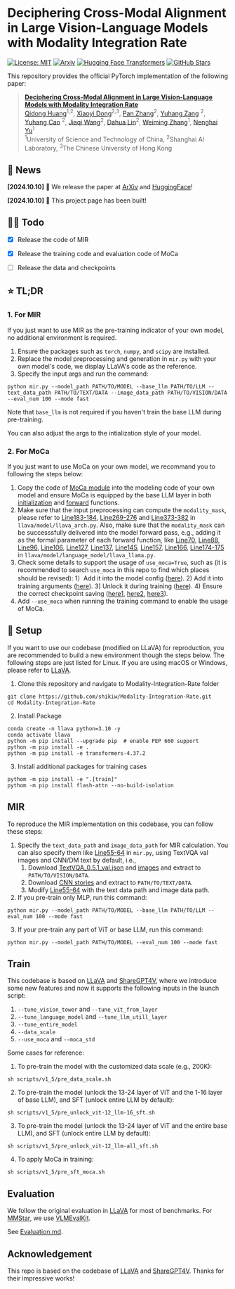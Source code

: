 # Deciphering Cross-Modal Alignment in Large Vision-Language Models with Modality Integration Rate

[![License: MIT](https://img.shields.io/badge/License-MIT-g.svg)](https://opensource.org/licenses/MIT)
[![Arxiv](https://img.shields.io/badge/arXiv-2410.07167-B21A1B)](https://arxiv.org/abs/2410.07167)
[![Hugging Face Transformers](https://img.shields.io/badge/%F0%9F%A4%97-HuggingFace-blue)](https://huggingface.co/papers/2410.07167)
[![GitHub Stars](https://img.shields.io/github/stars/shikiw/Modality-Integration-Rate?style=social)](https://github.com/shikiw/Modality-Integration-Rate/stargazers)


This repository provides the official PyTorch implementation of the following paper: 
> [**Deciphering Cross-Modal Alignment in Large Vision-Language Models with Modality Integration Rate**](https://arxiv.org/abs/2410.07167) <br>
> [Qidong Huang](https://shikiw.github.io/)<sup>1,2</sup>, 
> [Xiaoyi Dong](https://scholar.google.com/citations?user=FscToE0AAAAJ&hl=en)<sup>2,3</sup>, 
> [Pan Zhang](https://panzhang0212.github.io/)<sup>2</sup>,
> [Yuhang Zang](https://yuhangzang.github.io/) <sup>2</sup>,
> [Yuhang Cao](https://scholar.google.com/citations?user=sJkqsqkAAAAJ&hl=zh-CN) <sup>2</sup>, 
> [Jiaqi Wang](https://myownskyw7.github.io/)<sup>2</sup>,
> [Dahua Lin](http://dahua.site/)<sup>2</sup>, 
> [Weiming Zhang](http://staff.ustc.edu.cn/~zhangwm/index.html)<sup>1</sup>, 
> [Nenghai Yu](https://scholar.google.com/citations?user=7620QAMAAAAJ&hl=en)<sup>1</sup> <br>
> <sup>1</sup>University of Science and Technology of China, <sup>2</sup>Shanghai AI Laboratory, <sup>3</sup>The Chinese University of Hong Kong <br>

## 🎯 News

**[2024.10.10]** 🚀 We release the paper at [ArXiv](https://arxiv.org/abs/2410.07167) and [HuggingFace](https://huggingface.co/papers/2410.07167)!

**[2024.10.10]** 🚀 This project page has been built!

## 👨‍💻 Todo

- [x] Release the code of MIR
- [x] Release the training code and evaluation code of MoCa
- [ ] Release the data and checkpoints 



## ⭐️ TL;DR
### 1. For MIR
If you just want to use MIR as the pre-training indicator of your own model, no additional environment is required.

1. Ensure the packages such as ```torch```, ```numpy```, and ```scipy``` are installed.
2. Replace the model preprocessing and generation in ```mir.py``` with your own model's code, we display LLaVA's code as the reference.
3. Specify the input args and run the command:
```
python mir.py --model_path PATH/TO/MODEL --base_llm PATH/TO/LLM --text_data_path PATH/TO/TEXT/DATA --image_data_path PATH/TO/VISION/DATA --eval_num 100 --mode fast
```
Note that ```base_llm``` is not required if you haven't train the base LLM during pre-training. 

You can also adjust the args to the intialization style of your model.

### 2. For MoCa
If you just want to use MoCa on your own model, we recommand you to following the steps below:

1. Copy the code of [MoCa module](https://github.com/shikiw/Modality-Integration-Rate/blob/501d64dd37aa5382caf97d14c1da9b088bb8b4c7/transformers-4.37.2/src/transformers/models/llama/modeling_llama.py#L122-L139) into the modeling code of your own model and ensure MoCa is equipped by the base LLM layer in both [initialization](https://github.com/shikiw/Modality-Integration-Rate/blob/501d64dd37aa5382caf97d14c1da9b088bb8b4c7/transformers-4.37.2/src/transformers/models/llama/modeling_llama.py#L809-L814) and [forward](https://github.com/shikiw/Modality-Integration-Rate/blob/501d64dd37aa5382caf97d14c1da9b088bb8b4c7/transformers-4.37.2/src/transformers/models/llama/modeling_llama.py#L868-L870) functions.
2. Make sure that the input preprocessing can compute the ```modality_mask```, please refer to [Line183-184](https://github.com/shikiw/Modality-Integration-Rate/blob/501d64dd37aa5382caf97d14c1da9b088bb8b4c7/llava/model/llava_arch.py#L183-L184), [Line269-276](https://github.com/shikiw/Modality-Integration-Rate/blob/501d64dd37aa5382caf97d14c1da9b088bb8b4c7/llava/model/llava_arch.py#L269-L276) and [Line373-382](https://github.com/shikiw/Modality-Integration-Rate/blob/501d64dd37aa5382caf97d14c1da9b088bb8b4c7/llava/model/llava_arch.py#L373-L382) in ```llava/model/llava_arch.py```. Also, make sure that the ```modality_mask``` can be successsfully delivered into the model forward pass, e.g., adding it as the formal parameter of each forward function, like [Line70](https://github.com/shikiw/Modality-Integration-Rate/blob/501d64dd37aa5382caf97d14c1da9b088bb8b4c7/llava/model/language_model/llava_llama.py#L70), [Line88](https://github.com/shikiw/Modality-Integration-Rate/blob/501d64dd37aa5382caf97d14c1da9b088bb8b4c7/llava/model/language_model/llava_llama.py#L88), [Line96](https://github.com/shikiw/Modality-Integration-Rate/blob/501d64dd37aa5382caf97d14c1da9b088bb8b4c7/llava/model/language_model/llava_llama.py#L96), [Line106](https://github.com/shikiw/Modality-Integration-Rate/blob/501d64dd37aa5382caf97d14c1da9b088bb8b4c7/llava/model/language_model/llava_llama.py#L106), [Line127](https://github.com/shikiw/Modality-Integration-Rate/blob/501d64dd37aa5382caf97d14c1da9b088bb8b4c7/llava/model/language_model/llava_llama.py#L127), [Line137](https://github.com/shikiw/Modality-Integration-Rate/blob/501d64dd37aa5382caf97d14c1da9b088bb8b4c7/llava/model/language_model/llava_llama.py#L137), [Line145](https://github.com/shikiw/Modality-Integration-Rate/blob/501d64dd37aa5382caf97d14c1da9b088bb8b4c7/llava/model/language_model/llava_llama.py#L145), [Line157](https://github.com/shikiw/Modality-Integration-Rate/blob/501d64dd37aa5382caf97d14c1da9b088bb8b4c7/llava/model/language_model/llava_llama.py#L157), [Line166](https://github.com/shikiw/Modality-Integration-Rate/blob/501d64dd37aa5382caf97d14c1da9b088bb8b4c7/llava/model/language_model/llava_llama.py#L166), [Line174-175](https://github.com/shikiw/Modality-Integration-Rate/blob/501d64dd37aa5382caf97d14c1da9b088bb8b4c7/llava/model/language_model/llava_llama.py#L174-L175) in ```llava/model/language_model/llava_llama.py```. 
3. Check some details to support the usage of ```use_moca=True```, such as (it is recommended to search ```use_moca``` in this repo to find which places should be revised):
   1）Add it into the model config ([here](https://github.com/shikiw/Modality-Integration-Rate/blob/501d64dd37aa5382caf97d14c1da9b088bb8b4c7/llava/model/language_model/llava_llama.py#L35)).
   2) Add it into training arguments ([here](https://github.com/shikiw/Modality-Integration-Rate/blob/501d64dd37aa5382caf97d14c1da9b088bb8b4c7/llava/train/train.py#L72)).
   3) Unlock it during training ([here](https://github.com/shikiw/Modality-Integration-Rate/blob/501d64dd37aa5382caf97d14c1da9b088bb8b4c7/llava/train/train.py#L1056-L1060)).
   4) Ensure the correct checkpoint saving ([here1](https://github.com/shikiw/Modality-Integration-Rate/blob/501d64dd37aa5382caf97d14c1da9b088bb8b4c7/llava/train/train.py#L199), [here2](https://github.com/shikiw/Modality-Integration-Rate/blob/501d64dd37aa5382caf97d14c1da9b088bb8b4c7/llava/train/llava_trainer.py#L278), [here3](https://github.com/shikiw/Modality-Integration-Rate/blob/501d64dd37aa5382caf97d14c1da9b088bb8b4c7/llava/train/llava_trainer.py#L299)).
4. Add ```--use_moca``` when running the training command to enable the usage of MoCa.



## 📜 Setup
If you want to use our codebase (modified on LLaVA) for reproduction, you are recommended to build a new environment though the steps below. 
The following steps are just listed for Linux. If you are using macOS or Windows, please refer to [LLaVA](https://github.com/haotian-liu/LLaVA?tab=readme-ov-file).
1. Clone this repository and navigate to Modality-Integration-Rate folder
```
git clone https://github.com/shikiw/Modality-Integration-Rate.git
cd Modality-Integration-Rate
```
2. Install Package
```
conda create -n llava python=3.10 -y
conda activate llava
python -m pip install --upgrade pip  # enable PEP 660 support
python -m pip install -e .
python -m pip install -e transformers-4.37.2
```
3. Install additional packages for training cases
```
pythom -m pip install -e ".[train]"
pythom -m pip install flash-attn --no-build-isolation
```


## MIR

To reproduce the MIR implementation on this codebase, you can follow these steps:
1. Specify the ```text_data_path``` and ```image_data_path``` for MIR calculation. You can also specify them like [Line55-64](https://github.com/shikiw/Modality-Integration-Rate/blob/b9ec4d3b080444dcf2b2b7cc3d21a3fdb9dcb42b/mir.py#L55-L64) in ```mir.py```, using TextVQA val images and CNN/DM text by default, i.e., 
   1) Download [TextVQA_0.5.1_val.json](https://dl.fbaipublicfiles.com/textvqa/data/TextVQA_0.5.1_val.json) and [images](https://dl.fbaipublicfiles.com/textvqa/images/train_val_images.zip) and extract to ```PATH/TO/VISION/DATA```.
   2) Download [CNN stories](https://cs.nyu.edu/~kcho/DMQA/) and extract to ```PATH/TO/TEXT/DATA```.
   3) Modify [Line55-64](https://github.com/shikiw/Modality-Integration-Rate/blob/b9ec4d3b080444dcf2b2b7cc3d21a3fdb9dcb42b/mir.py#L55-L64) with the text data path and image data path.
2. If you pre-train only MLP, run this command:
```
python mir.py --model_path PATH/TO/MODEL --base_llm PATH/TO/LLM --eval_num 100 --mode fast
```
3. If your pre-train any part of ViT or base LLM, run this command:
```
python mir.py --model_path PATH/TO/MODEL --eval_num 100 --mode fast
```

## Train
This codebase is based on [LLaVA](https://github.com/haotian-liu/LLaVA) and [ShareGPT4V](https://github.com/InternLM/InternLM-XComposer/tree/main/projects/ShareGPT4V), where we introduce some new features and now it supports the following inputs in the launch script:
   1) ```--tune_vision_tower``` and ```--tune_vit_from_layer```
   2) ```--tune_language_model``` and ```--tune_llm_utill_layer```
   3) ```--tune_entire_model```
   4) ```--data_scale```
   5) ```--use_moca``` and ```--moca_std```

Some cases for reference: 

1. To pre-train the model with the customized data scale (e.g., 200K):
```
sh scripts/v1_5/pre_data_scale.sh
```

2. To pre-train the model (unlock the 13-24 layer of ViT and the 1-16 layer of base LLM), and SFT (unlock entire LLM by default):
```
sh scripts/v1_5/pre_unlock_vit-12_llm-16_sft.sh
```

3. To pre-train the model (unlock the 13-24 layer of ViT and the entire base LLM), and SFT (unlock entire LLM by default):
```
sh scripts/v1_5/pre_unlock_vit-12_llm-all_sft.sh
```

4. To apply MoCa in training:
```
sh scripts/v1_5/pre_sft_moca.sh
```


## Evaluation
We follow the original evaluation in [LLaVA](https://github.com/haotian-liu/LLaVA) for most of benchmarks. For [MMStar](https://github.com/MMStar-Benchmark/MMStar), we use [VLMEvalKit](https://github.com/open-compass/VLMEvalKit). 

See [Evaluation.md](https://github.com/haotian-liu/LLaVA/blob/main/docs/Evaluation.md). 


## Acknowledgement
This repo is based on the codebase of [LLaVA](https://github.com/haotian-liu/LLaVA) and [ShareGPT4V](https://github.com/InternLM/InternLM-XComposer/tree/main/projects/ShareGPT4V). Thanks for their impressive works!





